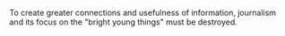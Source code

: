 To create greater connections and usefulness of information, journalism and its focus on the "bright young things" must be destroyed.